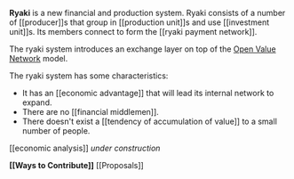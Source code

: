 **Ryaki** is a new financial and production system. Ryaki consists of a number of [[producer]]s that group in [[production unit]]s and use [[investment unit]]s. Its members connect to form the [[ryaki payment network]].

The ryaki system introduces an exchange layer on top of the [Open Value Network](//ovns.github.io) model.

The ryaki system has some characteristics:

* It has an [[economic advantage]] that will lead its internal network to expand.
* There are no [[financial middlemen]].
* There doesn't exist a [[tendency of accumulation of value]] to a small number of people.

[[economic analysis]] *under construction*


**[[Ways to Contribute]]**
[[Proposals]]
